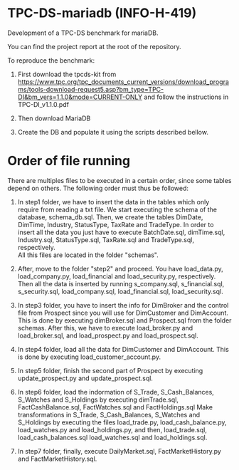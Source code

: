 # TPC-DS-mariadb (INFO-H-419)

Development of a TPC-DS benchmark for mariaDB.

You can find the project report at the root of the repository.

To reproduce the benchmark:

1. First download the tpcds-kit from https://www.tpc.org/tpc_documents_current_versions/download_programs/tools-download-request5.asp?bm_type=TPC-DI&bm_vers=1.1.0&mode=CURRENT-ONLY and follow the instructions in TPC-DI_v1.1.0.pdf

2. Then download MariaDB

3. Create the DB and populate it using the scripts described bellow.

# Order of file running

There are multiples files to be executed in a certain order, 
since some tables depend on others. The following order must
thus be followed:

1. In step1 folder, we have to insert the data in the tables which only 
require from reading a txt file. We start executing the schema
of the database, schema_db.sql. Then, we create the tables DimDate, DimTime, 
Industry, StatusType, TaxRate and TradeType. In order to insert
all the data you just have to execute BatchDate.sql, dimTime.sql,
Industry.sql, StatusType.sql, TaxRate.sql and TradeType.sql, respectively.  
All this files are located in the folder "schemas".

2. After, move to the folder "step2" and proceed. You have load_data.py, load_company.py, 
load_financial and load_security.py, respectively. Then all
the data is inserted by running s_company.sql, s_financial.sql,
s_security.sql, load_company.sql, load_financial.sql, 
load_security.sql.

3. In step3 folder, you have to insert the info for DimBroker and the control
file from Prospect since you will use for DimCustomer and 
DimAccount. This is done by executing dimBroker.sql and Prospect.sql from the folder schemas. 
After this, we have to execute load_broker.py and load_broker.sql, and load_prospect.py and load_prospect.sql.

4. In step4 folder, load all the data for DimCustomer and DimAccount. This is done by 
executing load_customer_account.py.

5. In step5 folder, finish the second part of Prospect by executing update_prospect.py and update_prospect.sql.

6. In step6 folder, load the indormation of S_Trade, S_Cash_Balances, S_Watches and S_Holdings by executing dimTrade.sql, 
FactCashBalance.sql, FactWatches.sql and FactHoldings.sql Make transformations in S_Trade, S_Cash_Balances, S_Watches and S_Holdings
by executing the files load_trade.py, load_cash_balance.py, load_watches.py and
load_holdings.py, and then, load_trade.sql, load_cash_balances.sql load_watches.sql and
load_holdings.sql.

7. In step7 folder, finally, execute DailyMarket.sql, FactMarketHistory.py and FactMarketHistory.sql.

